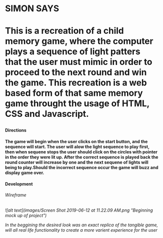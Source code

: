 <h1>SIMON SAYS<h1>
<p>This is a recreation of a child memory game, where the computer plays a sequence of light patters that the user must mimic in order to proceed to the next round and win the game. This recreation is a web based form of that same memory game throught the usage of HTML, CSS and Javascript.
<p>

<h4>Directions<h4>
<p>The game will begin when the user clicks on the start button, and the sequence will start. The user will alow the light sequence to play first, then when sequene stops the user should click on the circles with pointer in the order they were lit up. After the correct sequence is played back the round counter will increase by one and the next sequene of lights will being to play.Should the incorrect sequence occur the game will buzz and display game over.
<p>

<h4>Development<h4>

<h6>Wireframe<h6>

![alt text](images/Screen Shot 2019-06-12 at 11.22.09 AM.png "Beginning mock up of project")

<p>In the beggining the desired look was an exact replica of the tangible game, will all real life functionality to create a more varient experience for the user<p>